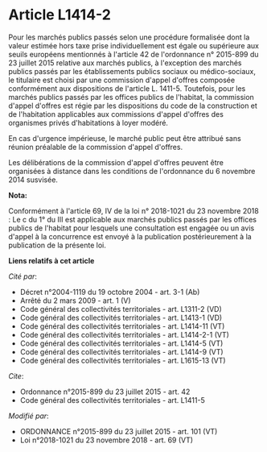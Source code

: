 # Article L1414-2

Pour les marchés publics passés selon une procédure formalisée dont la valeur estimée hors taxe prise individuellement est
égale ou supérieure aux seuils européens mentionnés à l'article 42 de l'ordonnance n° 2015-899 du 23 juillet 2015 relative
aux marchés publics, à l'exception des marchés publics passés par les établissements publics sociaux ou médico-sociaux, le
titulaire est choisi par une commission d'appel d'offres composée conformément aux dispositions de l'article L. 1411-5.
Toutefois, pour les marchés publics passés par les offices publics de l'habitat, la commission d'appel d'offres est régie par
les dispositions du code de la construction et de l'habitation applicables aux commissions d'appel d'offres des organismes
privés d'habitations à loyer modéré.

En cas d'urgence impérieuse, le marché public peut être attribué sans réunion préalable de la commission d'appel d'offres.

Les délibérations de la commission d'appel d'offres peuvent être organisées à distance dans les conditions de l'ordonnance du
6 novembre 2014 susvisée.

**Nota:**

Conformément à l'article 69, IV de la loi n° 2018-1021 du 23 novembre 2018 : Le c du 1° du III est applicable aux marchés
publics passés par les offices publics de l'habitat pour lesquels une consultation est engagée ou un avis d'appel à la
concurrence est envoyé à la publication postérieurement à la publication de la présente loi.

**Liens relatifs à cet article**

_Cité par_:

  - Décret n°2004-1119 du 19 octobre 2004 - art. 3-1 (Ab)
  - Arrêté du 2 mars 2009 - art. 1 (V)
  - Code général des collectivités territoriales - art. L1311-2 (VD)
  - Code général des collectivités territoriales - art. L1413-1 (VD)
  - Code général des collectivités territoriales - art. L1414-11 (VT)
  - Code général des collectivités territoriales - art. L1414-2-1 (VT)
  - Code général des collectivités territoriales - art. L1414-5 (VT)
  - Code général des collectivités territoriales - art. L1414-9 (VT)
  - Code général des collectivités territoriales - art. L1615-13 (VT)

_Cite_:

  - Ordonnance n°2015-899 du 23 juillet 2015 - art. 42
  - Code général des collectivités territoriales - art. L1411-5

_Modifié par_:

  - ORDONNANCE n°2015-899 du 23 juillet 2015 - art. 101 (VT)
  - Loi n°2018-1021 du 23 novembre 2018 - art. 69 (VT)
